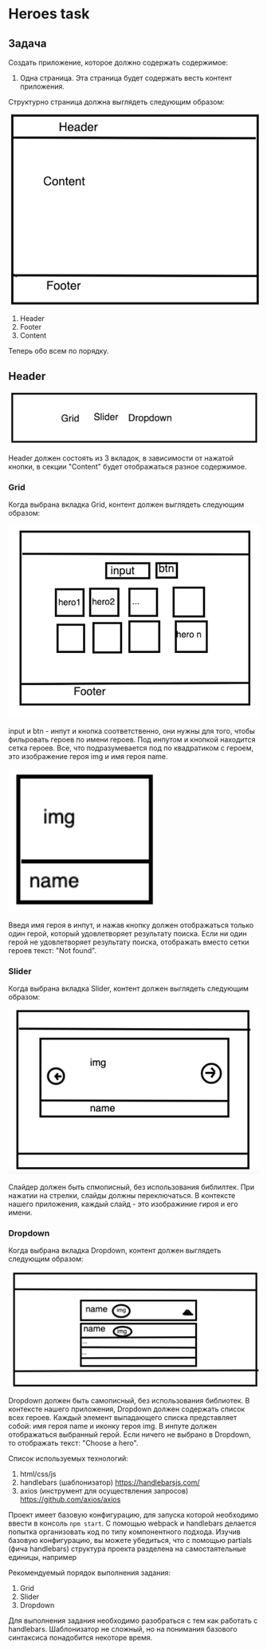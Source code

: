 # Heroes task

## Задача

Создать приложение, которое должно содержать содержимое:

1. Одна страница. Эта страница будет содержать весть контент приложения. 

Структурно страница должна выглядеть следующим образом:

![alt text for screen readers](./Layout1.png " ")

1. Header
2. Footer
3. Content

Теперь обо всем по порядку.

## Header

![alt text for screen readers](./Header.png " ")

Header должен состоять из 3 вкладок, в зависимости от нажатой кнопки, в секции "Content" будет отображаться разное содержимое.

### Grid

Когда выбрана вкладка Grid, контент должен выглядеть следующим образом:

![alt text for screen readers](./Grid.png " ")

input и btn - инпут и кнопка соответственно, они нужны для того, чтобы фильровать героев по имени героев. Под инпутом и кнопкой находится сетка героев. Все, что подразумевается под по квадратиком с героем, это изображение героя img и имя героя name.

![alt text for screen readers](./hero_item.png " ")

Введя имя героя в инпут, и нажав кнопку должен отображаться только один герой, который удовлетворяет результату поиска. Если ни один герой не удовлетворяет результату поиска, отображать вместо сетки героев текст: "Not found".

### Slider

Когда выбрана вкладка Slider, контент должен выглядеть следующим образом:

![alt text for screen readers](./Slider.png " ")

Слайдер должен быть спмописный, без использования библилтек. При нажатии на стрелки, слайды должны переключаться. В контексте нашего приложения, каждый слайд - это изображиние гироя и его имени.

### Dropdown

Когда выбрана вкладка Dropdown, контент должен выглядеть следующим образом:

![alt text for screen readers](./Dropdown.png " ")

Dropdown должен быть самописный, без использования библиотек.
В контексте нашего приложения, Dropdown должен содержать список всех героев. Каждый элемент выпадающего списка представляет собой: имя героя name и иконку героя img. В инпуте должен отображаться выбранный герой. Если ничего не выбрано в Dropdown, то отображать текст: "Choose a hero".

Список используемых технологий:

1. html/css/js
2. handlebars (шаблонизатор) https://handlebarsjs.com/
3. axios (инструмент для осуществления запросов) https://github.com/axios/axios

Проект имеет базовую конфигурацию, для запуска которой необходимо ввести в консоль ```npm start```. С помощью webpack и handlebars делается попытка организовать код по типу компонентного подхода. Изучив базовую конфигурацию, вы можете убедиться, что с помощью partials (фича handlebars) структура проекта разделена на самостаятельные единицы, например

Рекомендуемый порядок выполнения задания:
1. Grid
2. Slider
3. Dropdown

Для выполнения задания необходимо разобраться с тем как работать с handlebars. Шаблонизатор не сложный, но на понимания базового синтаксиса понадобится некоторе время.